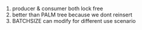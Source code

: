1. producer & consumer both lock free
2. better than PALM tree because we dont reinsert
3. BATCHSIZE can modify for different use scenario


